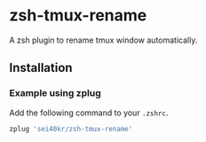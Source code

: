 # zsh-tmux-rename

A zsh plugin to rename tmux window automatically.

## Installation

### Example using zplug

Add the following command to your `.zshrc`.

```zsh
zplug 'sei40kr/zsh-tmux-rename'
```

